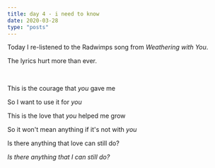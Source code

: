 ```yaml
---
title: day 4 - i need to know
date: 2020-03-28
type: "posts"
---
```


Today I re-listened to the Radwimps song from _Weathering with You_.

The lyrics hurt more than ever.

<br/>


This is the courage that _you_ gave me

So I want to use it for _you_

This is the love that _you_ helped me grow

So it won't mean anything if it's not with _you_

Is there anything that love can still do?

_Is there anything that I can still do?_
